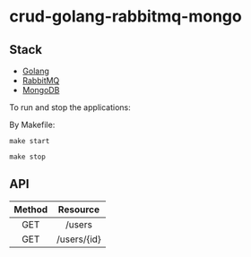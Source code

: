 # crud-golang-rabbitmq-mongo

## Stack

- [Golang](https://go.dev/)
- [RabbitMQ](https://www.rabbitmq.com/)
- [MongoDB](https://www.mongodb.com/)


To run and stop the applications:

By Makefile: 
```
make start

make stop
```

## API

| Method |          Resource           |
|:------:|:---------------------------:|
|  GET   |         /users              |
|  GET   |         /users/{id}         |
